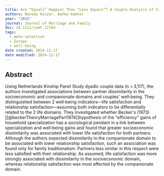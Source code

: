 ```yaml
---
title: Are “Equals” Happier Than “Less Equals”? A Couple Analysis of Similarity and Well‐being
authors: Renske Keizer, Aafke Komter
year: "2015"
journal: Journal of Marriage and Family
doi: 10.1111/jomf.12194
tags:
  - mate-selection
  - Europe
  - well-being
date created: 2024-12-17
date modified: 2024-12-17
---
```


## Abstract

Using Netherlands Kinship Panel Study dyadic couple data (n = 3,117), the authors investigated associations between partner dissimilarity in the socioeconomic and companionate domains and couples' well‐being. They distinguished between 2 well‐being indicators—life satisfaction and relationship satisfaction—assuming both indicators to be differentially related to the 2 life domains. They investigated whether Becker's (1973) [[@beckerTheoryMarriagePart1974]]hypothesis of the "efficiency" gains of household specialization has a sociological pendant in a link between specialization and well‐being gains and found that greater socioeconomic dissimilarity was associated with lower life satisfaction for both partners. Although the authors expected dissimilarity in the companionate domain to be associated with lower relationship satisfaction, such an association was found only for family traditionalism: Partners less similar in this respect were less satisfied with their relationship. As assumed, life satisfaction was more strongly associated with dissimilarity in the socioeconomic domain, whereas relationship satisfaction was most affected by the companionate domain.
